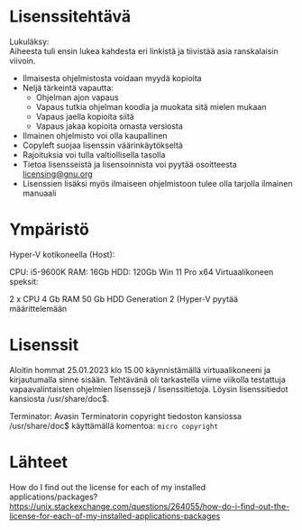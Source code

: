 # Lisenssitehtävä
Lukuläksy:</br>
Aiheesta tuli ensin lukea kahdesta eri linkistä ja tiivistää asia ranskalaisin viivoin.
- Ilmaisesta ohjelmistosta voidaan myydä kopioita
- Neljä tärkeintä vapautta:
	- Ohjelman ajon vapaus
	- Vapaus tutkia ohjelman koodia ja muokata sitä mielen mukaan
	- Vapaus jaella kopioita siitä
	- Vapaus jakaa kopioita omasta versiosta
- Ilmainen ohjelmisto voi olla kaupallinen
- Copyleft suojaa lisenssin väärinkäytökseltä
- Rajoituksia voi tulla valtiollisella tasolla
- Tietoa lisensseistä ja lisensoinnista voi pyytää osoitteesta licensing@gnu.org
- Lisenssien lisäksi myös ilmaiseen ohjelmistoon tulee olla tarjolla ilmainen manuaali

# Ympäristö
Hyper-V kotikoneella (Host):

CPU: i5-9600K
RAM: 16Gb
HDD: 120Gb
Win 11 Pro x64
Virtuaalikoneen speksit:

2 x CPU
4 Gb RAM
50 Gb HDD
Generation 2 (Hyper-V pyytää määrittelemään

# Lisenssit
Aloitin hommat 25.01.2023 klo 15.00 käynnistämällä virtuaalikoneeni ja kirjautumalla sinne sisään.
Tehtävänä oli tarkastella viime viikolla testattuja vapaavalintaisten ohjelmien lisenssejä / lisenssitietoja.
Löysin lisenssitiedot kansiosta /usr/share/doc$.

Terminator:
Avasin Terminatorin copyright tiedoston kansiossa /usr/share/doc$ käyttämällä komentoa: ```micro copyright```


# Lähteet
How do I find out the license for each of my installed applications/packages?
https://unix.stackexchange.com/questions/264055/how-do-i-find-out-the-license-for-each-of-my-installed-applications-packages
